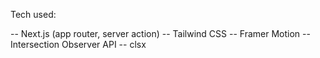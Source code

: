 Tech used:

-- Next.js (app router, server action)
-- Tailwind CSS
-- Framer Motion
-- Intersection Observer API
-- clsx
